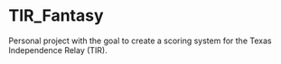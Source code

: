 # TIR_Fantasy

Personal project with the goal to create a scoring system for the Texas Independence Relay (TIR).